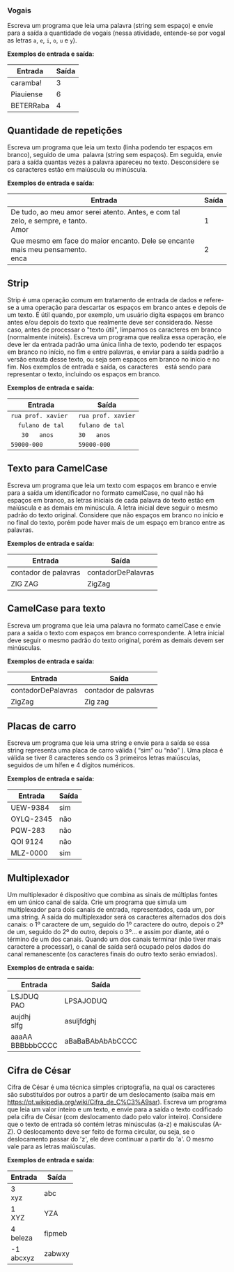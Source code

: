 ### Vogais
Escreva um programa que leia uma palavra (string sem espaço) e envie para a saída a quantidade de vogais (nessa atividade, entende-se por vogal as letras `a`, `e`, `i`, `o`, `u` e `y`).

**Exemplos de entrada e saída:**

| Entrada   | Saída |
| --------- | ----- |
| caramba!  | 3     |
| Piauiense | 6     |
| BETERRaba | 4     |

## Quantidade de repetições
Escreva um programa que leia um texto (linha podendo ter espaços em branco), seguido de uma  palavra (string sem espaços). Em seguida, envie para a saída quantas vezes a palavra apareceu no texto. Desconsidere se os caracteres estão em maiúscula ou minúscula.

**Exemplos de entrada e saída:**

| Entrada                                                                              | Saída |
| ------------------------------------------------------------------------------------ | ----- |
| De tudo, ao meu amor serei atento. Antes, e com tal zelo, e sempre, e tanto.<br>Amor | 1     |
| Que mesmo em face do maior encanto. Dele se encante mais meu pensamento.<br>enca     | 2     |

## Strip
Strip é uma operação comum em tratamento de entrada de dados e refere-se a uma operação para descartar os espaços em branco antes e depois de um texto. É útil quando, por exemplo, um usuário digita espaços em branco antes e/ou depois do texto que realmente deve ser considerado. Nesse caso, antes de processar o "texto útil", limpamos os caracteres em branco (normalmente inúteis).
Escreva um programa que realiza essa operação, ele deve ler da entrada padrão uma única linha de texto, podendo ter espaços em branco no início, no fim e entre palavras, e enviar para a saída padrão a versão enxuta desse texto, ou seja sem espaços em branco no início e no fim.
Nos exemplos de entrada e saída, os caracteres ` `  está sendo para representar o texto, incluindo os espaços em branco.


**Exemplos de entrada e saída:**

| Entrada               | Saída              |
| --------------------- | ------------------ |
| `rua prof. xavier`    | `rua prof. xavier` |
| `   fulano de tal   ` | `fulano de tal`    |
| `   30   anos`        | `30   anos`        |
| `59000-000    `       | `59000-000`        |


## Texto para CamelCase
Escreva um programa que leia um texto com espaços em branco e envie para a saída um identificador no formato camelCase, no qual não há espaços em branco, as letras iniciais de cada palavra do texto estão em maiúscula e as demais em minúscula. A letra inicial deve seguir o mesmo padrão do texto original. Considere que não espaços em branco no início e no final do texto, porém pode haver mais de um espaço em branco entre as palavras.

**Exemplos de entrada e saída:**

| Entrada              | Saída              |
| -------------------- | ------------------ |
| contador de palavras | contadorDePalavras |
| ZIG    ZAG           | ZigZag             |

## CamelCase para texto
Escreva um programa que leia uma palavra no formato camelCase e envie para a saída o texto com espaços em branco correspondente. A letra inicial deve seguir o mesmo padrão do texto original, porém as demais devem ser minúsculas.

**Exemplos de entrada e saída:**

| Entrada            | Saída                |
| ------------------ | -------------------- |
| contadorDePalavras | contador de palavras |
| ZigZag             | Zig zag              |

## Placas de carro
Escreva um programa que leia uma string e envie para a saída se essa string representa uma placa de carro válida ( “sim” ou “não” ). Uma placa é válida se tiver 8 caracteres sendo os 3 primeiros letras maiúsculas, seguidos de um hífen e 4 dígitos numéricos.

**Exemplos de entrada e saída:**

| Entrada   | Saída |
| --------- | ----- |
| UEW-9384  | sim   |
| OYLQ-2345 | não   |
| PQW-283   | não   |
| QOI 9124  | não   |
| MLZ-0000  | sim   |

## Multiplexador
Um multiplexador é dispositivo que combina as sinais de múltiplas fontes em um único canal de saída. Crie um programa que simula um multiplexador para dois canais de entrada, representados, cada um, por uma string.
 A saída do multiplexador será os caracteres alternados dos dois canais: o 1º caractere de um, seguido do 1º caractere do outro, depois o 2º de um, seguido do 2º do outro, depois o 3º... e assim por diante, até o término de um dos canais. Quando um dos canais terminar (não tiver mais caractere a processar), o canal de saída será ocupado pelos dados do canal remanescente (os caracteres finais do outro texto serão enviados).

**Exemplos de entrada e saída:**

| Entrada             | Saída            |
| ------------------- | ---------------- |
| LSJDUQ<br>PAO       | LPSAJODUQ        |
| aujdhj<br>slfg      | asuljfdghj       |
| aaaAA<br>BBBbbbCCCC | aBaBaBAbAbAbCCCC |



## Cifra de César
Cifra de César é uma técnica simples criptografia, na qual os caracteres são substituídos por outros a partir de um deslocamento (saiba mais em https://pt.wikipedia.org/wiki/Cifra_de_C%C3%A9sar).
Escreva um programa que leia um valor inteiro e um texto, e envie para a saída o texto codificado pela cifra de César (com deslocamento dado pelo valor inteiro).
Considere que o texto de entrada só contém letras minúsculas (a-z) e maiúsculas (A-Z). O deslocamento deve ser feito de forma circular, ou seja, se o deslocamento passar do 'z', ele deve continuar a partir do 'a'. O mesmo vale para as letras maiúsculas.
    
**Exemplos de entrada e saída:**

| Entrada             | Saída            |
| ------------------- | ---------------- |
| 3<br>xyz            | abc              |
| 1<br>XYZ            | YZA              |
| 4<br>beleza         | fipmeb           |
| -1<br>abcxyz        | zabwxy           |

